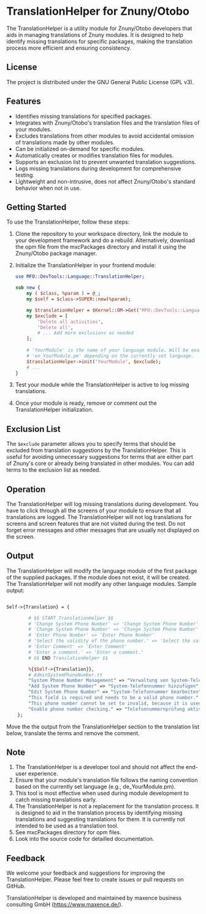 # TranslationHelper for Znuny/Otobo

The TranslationHelper is a utility module for Znuny/Otobo developers that aids in managing translations of Znuny modules. It is designed to help identify missing translations for specific packages, making the translation process more efficient and ensuring consistency.

## License

The project is distributed under the GNU General Public License (GPL v3).

## Features

- Identifies missing translations for specified packages.
- Integrates with Znuny/Otobo's translation files and the translation files of your modules.
- Excludes translations from other modules to avoid accidental omission of translations made by other modules.
- Can be initialized on-demand for specific modules.
- Automatically creates or modifies translation files for modules.
- Supports an exclusion list to prevent unwanted translation suggestions.
- Logs missing translations during development for comprehensive testing.
- Lightweight and non-intrusive, does not affect Znuny/Otobo's standard behavior when not in use.

## Getting Started

To use the TranslationHelper, follow these steps:

1.  Clone the repository to your workspace directory, link the module to your development framework and do a rebuild.
Alternatively, download the opm file from the mxcPackages directory and install it using the Znuny/Otobo package manager.

2. Initialize the TranslationHelper in your frontend module:
   ```perl
   use MFO::DevTools::Language::TranslationHelper;

   sub new {
       my ( $class, %param ) = @_;
       my $self = $class->SUPER::new(%param);

       my $translationHelper = $Kernel::OM->Get('MFO::DevTools::Language::TranslationHelper');
       my $exclude = [
           'Delete all activities',
           'Delete all',
           # ... Add more exclusions as needed
       ];
      
       # 'YourModule' is the name of your language module. Will be exanded to 'de_YourModule.pm' or 
       # 'en_YourModule.pm' depending on the currently set language.
       $translationHelper->init('YourModule', $exclude); 
       # ...
   }
3. Test your module while the TranslationHelper is active to log missing translations.
4. Once your module is ready, remove or comment out the TranslationHelper initialization.

## Exclusion List

The `$exclude` parameter allows you to specify terms that should be excluded from translation suggestions by the TranslationHelper. This is useful for avoiding unnecessary suggestions for terms that are either part of Znuny's core or already being translated in other modules. You can add terms to the exclusion list as needed.

## Operation

The TranslationHelper will log missing translations during development. You have to click through all the screens of your module to ensure that all translations are logged. The TranslationHelper will not log translations for screens and screen features that are not visited during the test. Do not forget error messages and other messages that are usually not displayed on the screen.
## Output

The TranslationHelper will modify the language module of the first package of the supplied packages. If the module does not exist, it will be created. The TranslationHelper will not modify any other language modules.
Sample output:
```perl

Self->{Translation} = {

        # $$ START TranslationHelper $$
        # 'Change System Phone Number' => 'Change System Phone Number'
        # 'Change System Phone Number' => 'Change System Phone Number'
        # 'Enter Phone Number' => 'Enter Phone Number'
        # 'Select the validity of the phone number.' => 'Select the validity of the phone number.'
        # 'Enter Comment' => 'Enter Comment'
        # 'Enter a comment.' => 'Enter a comment.'
        # $$ END TranslationHelper $$

        %{$Self->{Translation}},
        # AdminSystemPhoneNumber.tt
        "System Phone Number Management" => "Verwaltung von System-Telefonnummern",
        "Add System Phone Number" => "System-Telefonnummer hinzufügen",
        "Edit System Phone Number" => "System-Telefonnummer bearbeiten",
        "This field is required and needs to be a valid phone number." => "Dieses Feld ist erforderlich und muss eine gültige Telefonnummer sein.",
        "This phone number cannot be set to invalid, because it is used in one or more queue(s) or auto response(s)." => "Diese Telefonnummer kann nicht auf ungültig gesetzt werden, da sie in einer oder mehreren Queue(s) oder Auto Response(s) verwendet wird.",
        "Enable phone number checking." => "Telefonnummernprüfung aktivieren.",
    };
```
Move the the output from the TranslationHelper section to the translation list below, translate the terms and remove the comment.

## Note

1. The TranslationHelper is a developer tool and should not affect the end-user experience.
2. Ensure that your module's translation file follows the naming convention based on the currently set language (e.g., de_YourModule.pm).
3. This tool is most effective when used during module development to catch missing translations early.
4. The TranslationHelper is not a replacement for the translation process. It is designed to aid in the translation process by identifying missing translations and suggesting translations for them. It is currently not intended to be used as a translation tool.
5. See mxcPackages directory for opm files.
5. Look into the source code for detailled documentation.

## Feedback

We welcome your feedback and suggestions for improving the TranslationHelper. Please feel free to create issues or pull requests on GitHub.

TranslationHelper is developed and maintained by maxence business consulting GmbH (https://www.maxence.de/).
